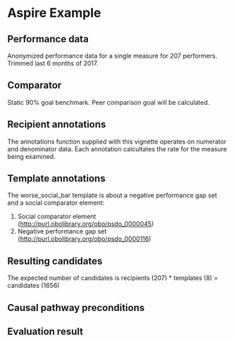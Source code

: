 # Aspire Example

## Performance data
Anonymized performance data for a single measure for 207 performers.
Trimmed last 6 months of 2017.

## Comparator
Static 90% goal benchmark.
Peer comparison goal will be calculated. 

## Recipient annotations
The annotations function supplied with this vignette operates on numerator and denominator data.
Each annotation calcultates the rate for the measure being examined.

## Template annotations
The worse_social_bar template is about a negative performance gap set and a social comparator element:
1. Social comparator element (http://purl.obolibrary.org/obo/psdo_0000045)
2. Negative performance gap set (http://purl.obolibrary.org/obo/psdo_0000116)

## Resulting candidates
The expected number of candidates is recipients (207) \* templates (8) = candidates (1656)

## Causal pathway preconditions


## Evaluation result


